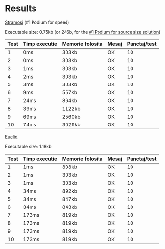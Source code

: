 # Results

[Stramosi](https://www.infoarena.ro/job_detail/3231638) (#1 Podium for speed)

Executable size: 0.75kb (or 246b, for the [#1 Podium for source size solution](https://www.infoarena.ro/job_detail/3231609))

| Test | Timp executie | Memorie folosita | Mesaj | Punctaj/test |
| ---- | ------------- | ---------------- | ----- | ------------ |
| 1    | 0ms           | 303kb            | OK    | 10           |
| 2    | 0ms           | 303kb            | OK    | 10           |
| 3    | 1ms           | 303kb            | OK    | 10           |
| 4    | 2ms           | 303kb            | OK    | 10           |
| 5    | 3ms           | 303kb            | OK    | 10           |
| 6    | 9ms           | 557kb            | OK    | 10           |
| 7    | 24ms          | 864kb            | OK    | 10           |
| 8    | 39ms          | 1122kb           | OK    | 10           |
| 9    | 69ms          | 2560kb           | OK    | 10           |
| 10   | 74ms          | 3026kb           | OK    | 10           |


[Euclid](https://www.infoarena.ro/job_detail/3230747)

Executable size: 1.18kb

| Test | Timp executie | Memorie folosita | Mesaj | Punctaj/test |
| ---- | ------------- | ---------------- | ----- | ------------ |
| 1    | 1ms           | 303kb            | OK    | 10           |
| 2    | 1ms           | 303kb            | OK    | 10           |
| 3    | 1ms           | 303kb            | OK    | 10           |
| 4    | 34ms          | 892kb            | OK    | 10           |
| 5    | 34ms          | 847kb            | OK    | 10           |
| 6    | 34ms          | 843kb            | OK    | 10           |
| 7    | 173ms         | 819kb            | OK    | 10           |
| 8    | 173ms         | 819kb            | OK    | 10           |
| 9    | 173ms         | 819kb            | OK    | 10           |
| 10   | 173ms         | 819kb            | OK    | 10           |
